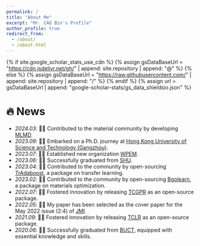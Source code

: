```yaml
---
permalink: /
title: "About Me"
excerpt: "Mr. CAO Bin's Profile"
author_profile: true
redirect_from: 
  - /about/
  - /about.html
---
```


{% if site.google_scholar_stats_use_cdn %}
{% assign gsDataBaseUrl = "https://cdn.jsdelivr.net/gh/" | append: site.repository | append: "@" %}
{% else %}
{% assign gsDataBaseUrl = "https://raw.githubusercontent.com/" | append: site.repository | append: "/" %}
{% endif %}
{% assign url = gsDataBaseUrl | append: "google-scholar-stats/gs_data_shieldsio.json" %}

<span class='anchor' id='-news'></span>


# 🔥 News
- *2024.03*: 🎉🎉 Contributed to the material community by developing [MLMD](https://www.nature.com/articles/s41524-024-01243-4).
- *2023.09*: 🎉🎉 Embarked on a Ph.D. journey at [Hong Kong University of Science and Technology (Gangzhou)](https://www.hkust-gz.edu.cn/zh/).
- *2023.07*: 🎉🎉 Established new organization [WPEM](https://github.com/WPEM).
- *2023.06*: 🎉🎉 Successfully graduated from [SHU](https://www.shu.edu.cn/).
- *2023.04*: 🎉🎉 Contributed to the community by open-sourcing [TrAdaboost](https://github.com/Bin-Cao/TrAdaboost), a package on transfer learning.
- *2023.02*: 🎉🎉 Contributed to the community by open-sourcing [Bgolearn](https://github.com/Bin-Cao/Bgolearn), a package on materials optimization.
- *2022.07*: 🎉🎉 Fostered innovation by releasing [TCGPR](https://github.com/Bin-Cao/TCGPR) as an open-source package.
- *2022.05*: 🎉🎉 My paper has been selected as the cover paper for the May 2022 issue (2:4) of [JMI](https://www.oaepublish.com/articles/jmi.2022.04)
- *2021.09*: 🎉🎉 Fostered innovation by releasing [TCLR](https://github.com/Bin-Cao/TCLRmodel) as an open-source package.
- *2020.06*: 🎉🎉 Successfully graduated from [BUCT](https://www.buct.edu.cn/main.htm), equipped with essential knowledge and skills.
